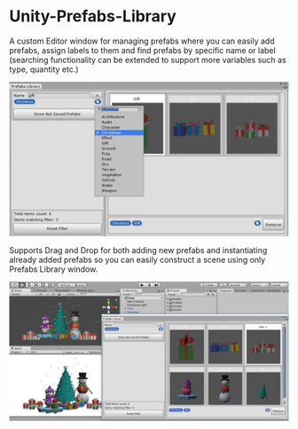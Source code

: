 # Unity-Prefabs-Library

A custom Editor window for managing prefabs where you can easily add prefabs, assign labels to them and find prefabs by specific name or label (searching functionality can be extended to support more variables such as type, quantity etc.)

<img src="Images/PrefabsLibraty.png" width = "900">

Supports Drag and Drop for both adding new prefabs and instantiating already added prefabs so you can easily construct a scene using only Prefabs Library window.

<img src="Images/ChristmasScene.png" width = "900">
